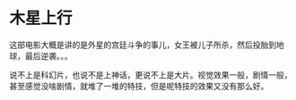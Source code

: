 # 木星上行

这部电影大概是讲的是外星的宫廷斗争的事儿，女王被儿子所杀，然后投胎到地球，最后逆袭。。。

说不上是科幻片，也说不是上神话，更说不上是大片。视觉效果一般，剧情一般，甚至感觉没啥剧情，就堆了一堆的特技，但是呢特技的效果又没有那么好。
